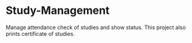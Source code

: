 # Study-Management
Manage attendance check of studies and show status. This project also prints certificate of studies.
